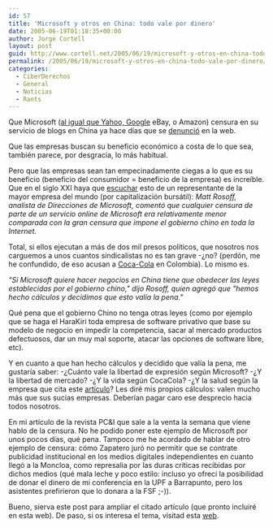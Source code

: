 ```yaml
---
id: 57
title: 'Microsoft y otros en China: todo vale por dinero'
date: 2005-06-19T01:18:35+00:00
author: Jorge Cortell
layout: post
guid: http://www.cortell.net/2005/06/19/microsoft-y-otros-en-china-todo-vale-por-dinero/
permalink: /2005/06/19/microsoft-y-otros-en-china-todo-vale-por-dinero/
categories:
  - CiberDerechos
  - General
  - Noticias
  - Rants
---
```

Que Microsoft ([al igual que Yahoo, Google](http://www.periodistadigital.com/periodismo/object.php?o=103037) eBay, o Amazon) censura en su servicio de blogs en China ya hace dí­as que se [denunció](http://www.smh.com.au/news/Technology/Great-firewall-of-China-Gates-helps-Beijing-to-delete-freedom-fromnet/2005/06/15/1118645868705.html?oneclick=true) en la web.
  
Que las empresas buscan su beneficio económico a costa de lo que sea, también parece, por desgracia, lo más habitual.
  
Pero que las empresas sean tan empecinadamente ciegas a lo que es su beneficio (beneficio del consumidor = beneficio de la empresa) es increí­ble. Que en el siglo XXI haya que [escuchar](http://es.news.yahoo.com/050615/44/4417k.html) esto de un representante de la mayor empresa del mundo (por capitalización bursátil): _Matt Rosoff, analista de Direcciones de Microsoft, comentó que cualquier censura de parte de un servicio online de Microsoft era relativamente menor comparada con la gran censura que impone el gobierno chino en toda la Internet._

Total, si ellos ejecutan a más de dos mil presos polí­ticos, que nosotros nos carguemos a unos cuantos sindicalistas no es tan grave -¿no? (perdón, me he confundido, de eso acusan a [Coca-Cola](http://colombia.indymedia.org/news/2004/11/18476.php) en Colombia). Lo mismo es.

_"Si Microsoft quiere hacer negocios en China tiene que obedecer las leyes establecidas por el gobierno chino," dijo Rosoff, quien agregó que "hemos hecho cálculos y decidimos que esto valí­a la pena."_

Qué pena que el gobierno Chino no tenga otras leyes (como por ejemplo que se haga el HaraKiri toda empresa de software privativo que base su modelo de negocio en impedir la competencia, sacar al mercado productos defectuosos, dar un muy mal soporte, atacar las opciones de software libre, etc).

Y en cuanto a que han hecho cálculos y decidido que valí­a la pena, me gustarí­a saber: -¿Cuánto vale la libertad de expresión según Microsoft? -¿Y la libertad de mercado? -¿Y la vida según CocaCola? -¿Y la salud según la empresa que cita este [artí­culo](http://www.worldwatch.org/pubs/download/EP184D/)? Les diré mis propios cálculos: valen mucho más que sus sucias empresas. Deberí­an pagar caro ese desprecio hacia todos nosotros.

En mi artí­culo de la revista PC&I que sale a la venta la semana que viene hablo de la censura. No he podido poner este ejemplo de Microsoft por unos pocos dí­as, qué pena. Tampoco me he acordado de hablar de otro ejemplo de censura: cómo Zapatero juró no permitir que se contrate publicidad institucional en los medios digitales independientes en cuanto llegó a la Moncloa, como represalia por las duras crí­ticas recibidas por dichos medios (qué mala leche y poco estilo: incluso yo ofrecí­ la posibilidad de donar el dinero de mi conferencia en la UPF a Barrapunto, pero los asistentes prefirieron que lo donara a la FSF ;-)).

Bueno, sierva este post para ampliar el citado artí­culo (que pronto incluiré en esta web). De paso, si os interesa el tema, visitad esta [web](http://www.projectcensored.org/).